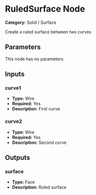 
# RuledSurface Node

**Category:** Solid / Surface

Create a ruled surface between two curves

## Parameters

This node has no parameters.

## Inputs


### curve1
- **Type:** Wire
- **Required:** Yes
- **Description:** First curve


### curve2
- **Type:** Wire
- **Required:** Yes
- **Description:** Second curve


## Outputs


### surface
- **Type:** Face
- **Description:** Ruled surface



